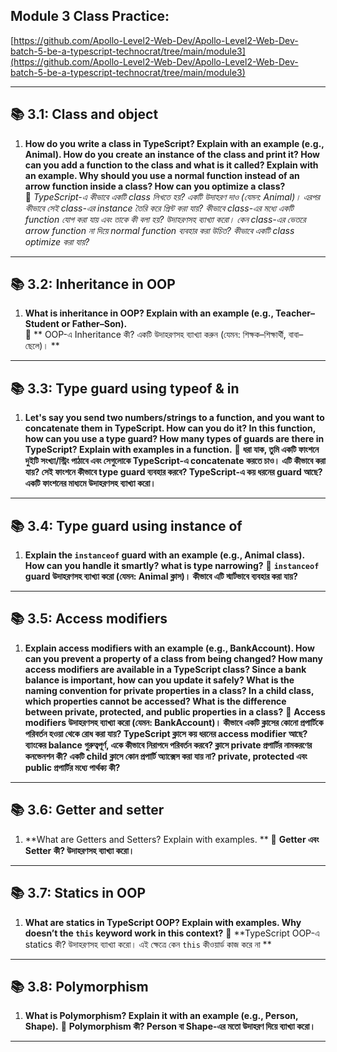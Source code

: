 ## Module 3 Class Practice: 
[https://github.com/Apollo-Level2-Web-Dev/Apollo-Level2-Web-Dev-batch-5-be-a-typescript-technocrat/tree/main/module3](https://github.com/Apollo-Level2-Web-Dev/Apollo-Level2-Web-Dev-batch-5-be-a-typescript-technocrat/tree/main/module3)

---

## 📚 3.1: Class and object

1. **How do you write a class in TypeScript? Explain with an example (e.g., Animal). How do you create an instance of the class and print it? How can you add a function to the class and what is it called? Explain with an example. Why should you use a normal function instead of an arrow function inside a class? How can you optimize a class?**  
   🔹 *TypeScript-এ কীভাবে একটি class লিখতে হয়? একটি উদাহরণ দাও (যেমন: Animal)। এরপর কীভাবে সেই class-এর instance তৈরি করে প্রিন্ট করা যায়? কীভাবে class-এর মধ্যে একটি function যোগ করা যায় এবং তাকে কী বলা হয়? উদাহরণসহ ব্যাখ্যা করো। কেন class-এর ভেতরে arrow function না দিয়ে normal function ব্যবহার করা উচিত? কীভাবে একটি class optimize করা যায়?*


---

## 📚 3.2: Inheritance in OOP

1. **What is inheritance in OOP? Explain with an example (e.g., Teacher–Student or Father–Son).**  
   🔹 ** OOP-এ Inheritance কী? একটি উদাহরণসহ ব্যাখ্যা করুন (যেমন: শিক্ষক–শিক্ষার্থী, বাবা–ছেলে)। **

---

## 📚 3.3: Type guard using typeof & in

1. **Let's say you send two numbers/strings to a function, and you want to concatenate them in TypeScript. How can you do it? In this function, how can you use a type guard? How many types of guards are there in TypeScript? Explain with examples in a function.**
   🔹 **ধরা যাক, তুমি একটি ফাংশনে দুইটি সংখ্যা/স্ট্রিং পাঠাবে এবং সেগুলোকে TypeScript-এ concatenate করতে চাও। এটি কীভাবে করা যায়? সেই ফাংশনে কীভাবে type guard ব্যবহার করবে? TypeScript-এ কয় ধরনের guard আছে? একটি ফাংশনের মাধ্যমে উদাহরণসহ ব্যাখ্যা করো।**
   
---

## 📚 3.4: Type guard using instance of

1. **Explain the `instanceof` guard with an example (e.g., Animal class). How can you handle it smartly? what is type narrowing?**
   🔹 **`instanceof` guard উদাহরণসহ ব্যাখ্যা করো (যেমন: Animal ক্লাস)। কীভাবে এটি স্মার্টভাবে ব্যবহার করা যায়?**
   
---

## 📚 3.5: Access modifiers

1. **Explain access modifiers with an example (e.g., BankAccount). How can you prevent a property of a class from being changed? How many access modifiers are available in a TypeScript class? Since a bank balance is important, how can you update it safely? What is the naming convention for private properties in a class? In a child class, which properties cannot be accessed? What is the difference between private, protected, and public properties in a class?**
   🔹 **Access modifiers উদাহরণসহ ব্যাখ্যা করো (যেমন: BankAccount)। কীভাবে একটি ক্লাসের কোনো প্রপার্টিকে পরিবর্তন হওয়া থেকে রোধ করা যায়? TypeScript ক্লাসে কয় ধরনের access modifier আছে? ব্যাংকের balance গুরুত্বপূর্ণ, একে কীভাবে নিরাপদে পরিবর্তন করবে? ক্লাসে private প্রপার্টির নামকরণের কনভেনশন কী? একটি child ক্লাসে কোন প্রপার্টি অ্যাক্সেস করা যায় না? private, protected এবং public প্রপার্টির মধ্যে পার্থক্য কী?**
   
---

## 📚 3.6: Getter and setter

1. **What are Getters and Setters? Explain with examples. **
   🔹 **Getter এবং Setter কী? উদাহরণসহ ব্যাখ্যা করো।**
   
---

## 📚 3.7: Statics in OOP

1. **What are statics in TypeScript OOP? Explain with examples. Why doesn’t the `this` keyword work in this context?**
   🔹 **TypeScript OOP-এ statics কী? উদাহরণসহ ব্যাখ্যা করো। এই ক্ষেত্রে কেন `this` কীওয়ার্ড কাজ করে না **
   
---

## 📚 3.8: Polymorphism

1. **What is Polymorphism? Explain it with an example (e.g., Person, Shape).**
   🔹 **Polymorphism কী? Person বা Shape-এর মতো উদাহরণ দিয়ে ব্যাখ্যা করো।**
   
---

